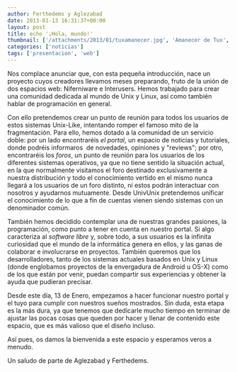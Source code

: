 ```yaml
---
author: Ferthedems y Aglezabad
date: 2013-01-13 16:31:37+00:00
layout: post
title: echo '¡Hola, mundo!'
thumbnail: ['/attachments/2013/01/tuxamanecer.jpg', 'Amanecer de Tux', 'Amanecer fotografiado por <a href="http://www.flickr.com/photos/46942656@N04/8362840448">María del Mar</a>']
categories: ['noticias']
tags: ['presentacion', 'web']
---
```


Nos complace anunciar que, con esta pequeña introducción, nace un proyecto cuyos creadores llevamos meses preparando, fruto de la unión de dos espacios web: Niferniware e Interusers.
Hemos trabajado para crear una comunidad dedicada al mundo de Unix y Linux, así como también hablar de programación en general.



Con ello pretendemos crear un punto de reunión para todos los usuarios de estos sistemas Unix-Like, intentando romper el famoso mito de la fragmentación.
Para ello, hemos dotado a la comunidad de un servicio doble: por un lado encontraréis _el portal_, un espacio de noticias y tutoriales, donde podréis informaros  de novedades, opiniones y "reviews"; por otro, encontraréis los _foros_, un punto de reunión para los usuarios de los diferentes sistemas operativos, ya que no tiene sentido la situación actual, en la que normalmente visitamos el foro destinado exclusivamente a nuestra distribución y todo el conocimiento vertido en el mismo nunca llegará a los usuarios de un foro distinto, ni estos podrán interactuar con nosotros y ayudarnos mutuamente.
Desde UnivUnix pretendemos unificar el conocimiento de lo que a fin de cuentas vienen siendo sistemas con un denominador común.



También hemos decidido contemplar una de nuestras grandes pasiones, la programación, como punto a tener en cuenta en nuestro portal.
Si algo caracteriza al _software libre_ y, sobre todo, a sus usuarios es la infinita curiosidad que el mundo de la informática genera en ellos, y las ganas de colaborar e involucrarse en proyectos.
También queremos que los desarrolladores, tanto de los sistemas actuales basados en Unix y Linux (donde englobamos proyectos de la envergadura de Android u OS-X) como de los que están por venir, puedan compartir sus experiencias y obtener la ayuda que pudieran precisar.



Desde este día, 13 de Enero, empezamos a hacer funcionar nuestro portal y el tuyo para cumplir con nuestros sueños mostrados.
Sin duda, esta etapa es la más dura, ya que tenemos que dedicarle mucho tiempo en terminar de ajustar las pocas cosas que queden por hacer y llenar de contenido este espacio, que es más valioso que el diseño incluso.



Así pues, os damos la bienvenida a este espacio y esperamos veros a menudo.



Un saludo de parte de Aglezabad y Ferthedems.



